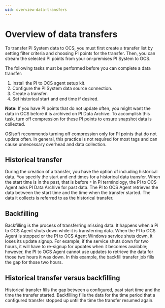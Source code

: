 ```yaml
---
uid: overview-data-transfers
---
```


# Overview of data transfers

To transfer PI System data to OCS, you must first create a transfer list by setting filter criteria and choosing PI points for the transfer. Then, you can stream the selected PI points from your on-premises PI System to OCS.

The following tasks must be performed before you can complete a data transfer:

1. Install the PI to OCS agent setup kit.
2. Configure the PI System data source connection.
3. Create a transfer.
4. Set historical start and end time if desired.

**Note:** If you have PI points that do not update often, you might want the data in OCS before it is archived on PI Data Archive. To accomplish this task, turn off compression for these PI points to ensure snapshot data is collected.  

OSIsoft recommends turning off compression only for PI points that do not update often. In general, this practice is not required for most tags and can cause unnecessary overhead and data collection.

## Historical transfer

During the creation of a transfer, you have the option of including historical data. You specify the start and end times for a historical data transfer. When the start time is in the past, that is before `*` in PI terminology, the PI to OCS Agent asks PI Data Archive for past data. The PI to OCS Agent retrieves the data between the start time and the time when the transfer started. The data it collects is referred to as the historical transfer.

## Backfilling

Backfilling is the process of transferring missing data. It happens when a PI to OCS Agent shuts down while it is transferring data. When the PI to OCS Agent is stopped or the PI to OCS Agent Windows service shuts down, it loses its update signup. For example, if the service shuts down for two hours, it will have to re-signup for updates when it becomes available; however, the PI to OCS Agent cannot use updates to retrieve the data for those two hours it was down. In this example, the backfill transfer job fills the gap for those two hours.

## Historical transfer versus backfilling
Historical transfer fills the gap between a configured, past start time and the time the transfer started. Backfilling fills the data for the time period that a configured transfer stopped up until the time the transfer resumed again.